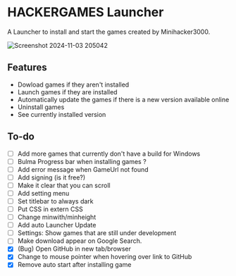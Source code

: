 # HACKERGAMES Launcher

A Launcher to install and start the games created by Minihacker3000.

![Screenshot 2024-11-03 205042](https://github.com/user-attachments/assets/1b7ae837-3490-4de4-9454-0394a1427e1a)

## Features
- Dowload games if they aren't installed
- Launch games if they are installed
- Automatically update the games if there is a new version available online
- Uninstall games
- See currently installed version

## To-do
- [ ] Add more games that currently don't have a build for Windows
- [ ] Bulma Progress bar when installing games ?
- [ ] Add error message when GameUrl not found
- [ ] Add signing (is it free?)
- [ ] Make it clear that you can scroll
- [ ] Add setting menu
- [ ] Set titlebar to always dark
- [ ] Put CSS in extern CSS
- [ ] Change minwith/minheight
- [ ] Add auto Launcher Update
- [ ] Settings: Show games that are still under development
- [ ] Make download appear on Google Search.
- [x] (Bug) Open GitHub in new tab/browser
- [x] Change to mouse pointer when hovering over link to GitHub
- [x] Remove auto start after installing game
